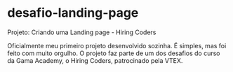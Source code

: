 # desafio-landing-page
Projeto: Criando uma Landing page -  Hiring Coders

Oficialmente meu primeiro projeto desenvolvido sozinha. É simples, mas foi feito com muito orgulho.
O projeto faz parte de um dos desafios do curso da Gama Academy, o Hiring Coders, patrocinado pela VTEX.
